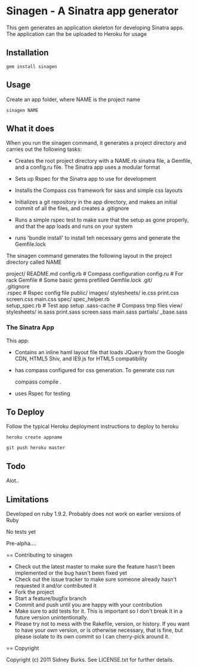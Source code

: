 # Sinagen - A Sinatra app generator

This gem generates an application skeleton for developing Sinatra apps.  The
application can the be uploaded to Heroku for usage


## Installation

    gem install sinagen

## Usage

Create an app folder, where NAME is the project name

    sinagen NAME

## What it does

When you run the sinagen command, it generates a project directory and carries
out the following tasks:

* Creates the root project directory with a NAME.rb sinatra file, a Gemfile, and
  a config.ru file.  The Sinatra app uses a  modular format


* Sets up Rspec for the Sinatra app to use for development

* Installs the Compass css framework for sass and simple css layouts

* Initializes a git repository in the app directory, and makes an initial commit
  of all the files, and creates a .gitignore

* Runs a simple rspec test to make sure that the setup as gone properly, and
  that the app loads and runs on your system

* runs 'bundle install' to install teh necessary gems and generate the
  Gemfile.lock

The sinagen command  generates the following layout in the project directory
called NAME

project/
    README.md
    config.rb                # Compass configuration
    config.ru                # For rack
    Gemfile                  # Some basic gems prefilled
    Gemfile.lock
    .git/                   
    .gitignore      
    .rspec                   # Rspec config file
    public/
        images/
        stylesheets/
            ie.css
            print.css
            screen.css
            main.css
    spec/
        spec_helper.rb        
        setup_spec.rb        # Test app setup
    .sass-cache              # Compass tmp files
    view/
        stylesheets/
            ie.sass
            print.sass
            screen.sass
            main.sass
                partials/
                    _base.sass

### The Sinatra App

This app: 

  - Contains an inline haml layout file that loads JQuery from the Google CDN, HTML5 Shiv, and IE9.js for HTML5 compatibility

  - has compass configured for css generation.  To generate css run

    compass compile .

  - uses Rspec for testing



## To Deploy

Follow the typical Heroku deployment instructions to deploy to heroku

    heroku create appname

    git push heroku master


## Todo

Alot..


## Limitations

Developed on ruby 1.9.2.  Probably does not work on earlier versions of Ruby

No tests yet

Pre-alpha.... 

== Contributing to sinagen
 
* Check out the latest master to make sure the feature hasn't been implemented or the bug hasn't been fixed yet
* Check out the issue tracker to make sure someone already hasn't requested it and/or contributed it
* Fork the project
* Start a feature/bugfix branch
* Commit and push until you are happy with your contribution
* Make sure to add tests for it. This is important so I don't break it in a future version unintentionally.
* Please try not to mess with the Rakefile, version, or history. If you want to have your own version, or is otherwise necessary, that is fine, but please isolate to its own commit so I can cherry-pick around it.

== Copyright

Copyright (c) 2011 Sidney Burks. See LICENSE.txt for
further details.

